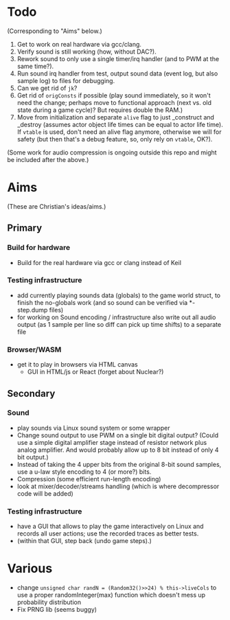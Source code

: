 # Todo

(Corresponding to "Aims" below.)

1.  Get to work on real hardware via gcc/clang.
1.  Verify sound is still working (how, without DAC?).
1.  Rework sound to only use a single timer/irq handler (and to PWM at
    the same time?).
1.  Run sound irq handler from test, output sound data (event log, but
    also sample log) to files for debugging.
1.  Can we get rid of `jk`?
1.  Get rid of `origConsts` if possible (play sound immediately, so it
    won't need the change; perhaps move to functional approach (next
    vs. old state during a game cycle)? But requires double the
    RAM.)
1.  Move from initialization and separate `alive` flag to just
    _construct and _destroy (assumes actor object life times can be
    equal to actor life time). If `vtable` is used, don't need an
    alive flag anymore, otherwise we will for safety (but then that's
    a debug feature, so, only rely on `vtable`, OK?).

(Some work for audio compression is ongoing outside this repo and
might be included after the above.)

# Aims

(These are Christian's ideas/aims.)

## Primary

### Build for hardware

* Build for the real hardware via gcc or clang instead of Keil

### Testing infrastructure

* add currently playing sounds data (globals) to the game world
  struct, to finish the no-globals work (and so sound can be verified
  via *-step.dump files)
* for working on Sound encoding / infrastructure also write out all
  audio output (as 1 sample per line so diff can pick up time shifts)
  to a separate file

### Browser/WASM

* get it to play in browsers via HTML canvas
    * GUI in HTML/js or React (forget about Nuclear?)

## Secondary

### Sound

* play sounds via Linux sound system or some wrapper
* Change sound output to use PWM on a single bit digital output?
  (Could use a simple digital amplifier stage instead of resistor
  network plus analog amplifier. And would probably allow up to 8 bit
  instead of only 4 bit output.)
* Instead of taking the 4 upper bits from the original 8-bit sound
  samples, use a u-law style encoding to 4 (or more?) bits.
* Compression (some efficient run-length encoding)
* look at mixer/decoder/streams handling (which is where decompressor
  code will be added)

### Testing infrastructure

* have a GUI that allows to play the game interactively on Linux and
  records all user actions; use the recorded traces as better tests.
* (within that GUI, step back (undo game steps).)


# Various

* change `unsigned char randN = (Random32()>>24) % this->liveCols` to
  use a proper randomInteger(max) function which doesn't mess up
  probability distribution
* Fix PRNG lib (seems buggy)

